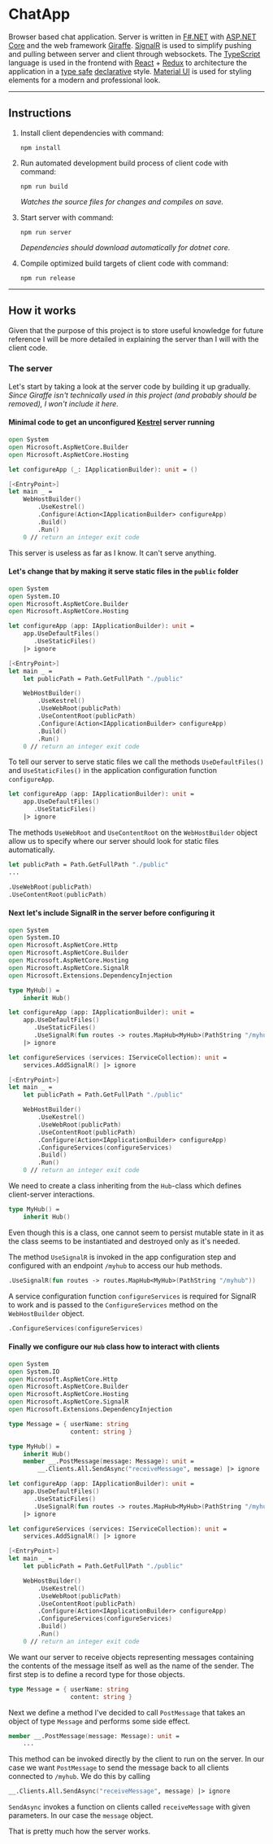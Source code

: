 # ChatApp
Browser based chat application. Server is written in
[F#.NET](https://fsharp.org/)
with
[ASP.NET Core](https://docs.microsoft.com/en-us/aspnet/?view=aspnetcore-2.2#pivot=core)
and the web framework
[Giraffe](https://github.com/giraffe-fsharp/Giraffe).
[SignalR](https://www.asp.net/signalr)
is used to simplify pushing and pulling between server and client through websockets.
The
[TypeScript](https://www.typescriptlang.org/)
language is used in the frontend with
[React](https://reactjs.org/)
+
[Redux](https://redux.js.org/)
to architecture the application in a
[type safe](https://en.wikipedia.org/wiki/Type_safety)
[declarative](https://en.wikipedia.org/wiki/Declarative_programming)
style.
[Material UI](https://material-ui.com/) is used for styling elements for a modern and professional look.

---
## Instructions
1. Install client dependencies with command:
    ```
    npm install
    ```
1. Run automated development build process of client code with command:
    ```
    npm run build
    ```
    *Watches the source files for changes and compiles on save.*

1. Start server with command:
    ```
    npm run server
    ```
    *Dependencies should download automatically for dotnet core.*

1. Compile optimized build targets of client code with command:
    ```
    npm run release
    ```

---
## How it works
Given that the purpose of this project is to store useful knowledge for future reference I will be more detailed in explaining the server than I will with the client code.
### The server
Let's start by taking a look at the server code by building it up gradually. *Since Giraffe isn't technically used in this project (and probably should be removed), I won't include it here.*
#### Minimal code to get an unconfigured [Kestrel](https://docs.microsoft.com/en-us/aspnet/core/fundamentals/servers/kestrel?view=aspnetcore-2.2) server running
```fsharp
open System
open Microsoft.AspNetCore.Builder
open Microsoft.AspNetCore.Hosting

let configureApp (_: IApplicationBuilder): unit = ()

[<EntryPoint>]
let main _ =
    WebHostBuilder()
        .UseKestrel()
        .Configure(Action<IApplicationBuilder> configureApp)
        .Build()
        .Run()
    0 // return an integer exit code

```
This server is useless as far as I know. It can't serve anything.
#### Let's change that by making it serve static files in the `public` folder
```fsharp
open System
open System.IO
open Microsoft.AspNetCore.Builder
open Microsoft.AspNetCore.Hosting

let configureApp (app: IApplicationBuilder): unit =
    app.UseDefaultFiles()
       .UseStaticFiles()
    |> ignore

[<EntryPoint>]
let main _ =
    let publicPath = Path.GetFullPath "./public"

    WebHostBuilder()
        .UseKestrel()
        .UseWebRoot(publicPath)
        .UseContentRoot(publicPath)
        .Configure(Action<IApplicationBuilder> configureApp)
        .Build()
        .Run()
    0 // return an integer exit code
```
To tell our server to serve static files we call the methods `UseDefaultFiles()` and `UseStaticFiles()` in the application configuration function `configureApp`.
```fsharp
let configureApp (app: IApplicationBuilder): unit =
    app.UseDefaultFiles()
       .UseStaticFiles()
    |> ignore
```
The methods `UseWebRoot` and `UseContentRoot` on the `WebHostBuilder` object allow us to specify where our server should look for static files automatically.
```fsharp
let publicPath = Path.GetFullPath "./public"
...

.UseWebRoot(publicPath)
.UseContentRoot(publicPath)
```
#### Next let's include SignalR in the server before configuring it
```fsharp
open System
open System.IO
open Microsoft.AspNetCore.Http
open Microsoft.AspNetCore.Builder
open Microsoft.AspNetCore.Hosting
open Microsoft.AspNetCore.SignalR
open Microsoft.Extensions.DependencyInjection

type MyHub() =
    inherit Hub()

let configureApp (app: IApplicationBuilder): unit =
    app.UseDefaultFiles()
       .UseStaticFiles()
       .UseSignalR(fun routes -> routes.MapHub<MyHub>(PathString "/myhub"))
    |> ignore

let configureServices (services: IServiceCollection): unit =
    services.AddSignalR() |> ignore

[<EntryPoint>]
let main _ =
    let publicPath = Path.GetFullPath "./public"

    WebHostBuilder()
        .UseKestrel()
        .UseWebRoot(publicPath)
        .UseContentRoot(publicPath)
        .Configure(Action<IApplicationBuilder> configureApp)
        .ConfigureServices(configureServices)
        .Build()
        .Run()
    0 // return an integer exit code
```
We need to create a class inheriting from the `Hub`-class which defines client-server interactions.
```fsharp
type MyHub() =
    inherit Hub()
```
Even though this is a class, one cannot seem to persist mutable state in it as the class seems to be instantiated and destroyed only as it's needed.

The method `UseSignalR` is invoked in the app configuration step and configured with an endpoint `/myhub` to access our hub methods.
```fsharp
.UseSignalR(fun routes -> routes.MapHub<MyHub>(PathString "/myhub"))
```
A service configuration function `configureServices` is required for SignalR to work and is passed to the `ConfigureServices` method on the `WebHostBuilder` object.
```fsharp
.ConfigureServices(configureServices)
```
#### Finally we configure our `Hub` class how to interact with clients
```fsharp
open System
open System.IO
open Microsoft.AspNetCore.Http
open Microsoft.AspNetCore.Builder
open Microsoft.AspNetCore.Hosting
open Microsoft.AspNetCore.SignalR
open Microsoft.Extensions.DependencyInjection

type Message = { userName: string
                 content: string }

type MyHub() =
    inherit Hub()
    member __.PostMessage(message: Message): unit =
        __.Clients.All.SendAsync("receiveMessage", message) |> ignore

let configureApp (app: IApplicationBuilder): unit =
    app.UseDefaultFiles()
       .UseStaticFiles()
       .UseSignalR(fun routes -> routes.MapHub<MyHub>(PathString "/myhub"))
    |> ignore

let configureServices (services: IServiceCollection): unit =
    services.AddSignalR() |> ignore

[<EntryPoint>]
let main _ =
    let publicPath = Path.GetFullPath "./public"

    WebHostBuilder()
        .UseKestrel()
        .UseWebRoot(publicPath)
        .UseContentRoot(publicPath)
        .Configure(Action<IApplicationBuilder> configureApp)
        .ConfigureServices(configureServices)
        .Build()
        .Run()
    0 // return an integer exit code
```
We want our server to receive objects representing messages containing the contents of the message itself as well as the name of the sender. The first step is to define a record type for those objects.
```fsharp
type Message = { userName: string
                 content: string }
```
Next we define a method I've decided to call `PostMessage` that takes an object of type `Message` and performs some side effect.
```fsharp
member __.PostMessage(message: Message): unit =
    ...
```
This method can be invoked directly by the client to run on the server. In our case we want `PostMessage` to send the message back to all clients connected to `/myhub`. We do this by calling
```fsharp
__.Clients.All.SendAsync("receiveMessage", message) |> ignore
```
`SendAsync` invokes a function on clients called `receiveMessage` with given parameters. In our case the `message` object.

That is pretty much how the server works.
